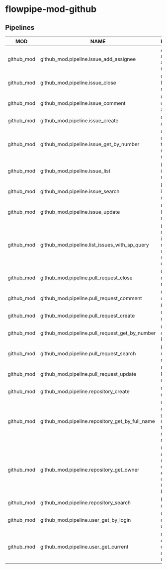 # flowpipe-mod-github

## Pipelines

| MOD        | NAME                                            | DESCRIPTION                                                                            |
|------------|-------------------------------------------------|----------------------------------------------------------------------------------------|
| github_mod | github_mod.pipeline.issue_add_assignee          | Add assignee(s) to an issue in a repository.                                           |
| github_mod | github_mod.pipeline.issue_close                 | Close an Issue in a repository.                                                        |
| github_mod | github_mod.pipeline.issue_comment               | Create a comment on an Issue.                                                          |
| github_mod | github_mod.pipeline.issue_create                | Create a new issue.                                                                    |
| github_mod | github_mod.pipeline.issue_get_by_number         | Get issue details from the current repository by number.                               |
| github_mod | github_mod.pipeline.issue_list                  | List of Open issues in the repository.                                                 |
| github_mod | github_mod.pipeline.issue_search                | Find an issue in a repository.                                                         |
| github_mod | github_mod.pipeline.issue_update                | Update an Issue in a repository.                                                       |
| github_mod | github_mod.pipeline.list_issues_with_sp_query   | List of all Open issues in the repository using steampipe query.                       |
| github_mod | github_mod.pipeline.pull_request_close          | Close a pull request in a repository.                                                  |
| github_mod | github_mod.pipeline.pull_request_comment        | Create a comment on pull request.                                                      |
| github_mod | github_mod.pipeline.pull_request_create         | Create a Pull request.                                                                 |
| github_mod | github_mod.pipeline.pull_request_get_by_number  | Get the details of a Pull Request.                                                     |
| github_mod | github_mod.pipeline.pull_request_search         | Find a pull request in a repository.                                                   |
| github_mod | github_mod.pipeline.pull_request_update         | Update a Pull Request in a repository.                                                 |
| github_mod | github_mod.pipeline.repository_create           | Create a new repository.                                                               |
| github_mod | github_mod.pipeline.repository_get_by_full_name | Get the details of a given repository by the owner and repository name.                |
| github_mod | github_mod.pipeline.repository_get_owner        | Get the details of a repository owner (ie. either a User or an Organization) by login. |
| github_mod | github_mod.pipeline.repository_search           | Find a repository.                                                                     |
| github_mod | github_mod.pipeline.user_get_by_login           | Get the details of a user by login.                                                    |
| github_mod | github_mod.pipeline.user_get_current            | Get the details of currently authenticated user.                                       |
